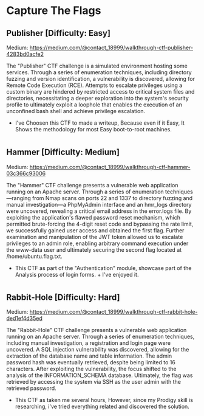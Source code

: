 # Capture The Flags

## Publisher [Difficulty: Easy] 
Medium: https://medium.com/@contact_18999/walkthrough-ctf-publisher-4283bd0acfe2 

The "Publisher" CTF challenge is a simulated environment hosting some services. Through a series of enumeration techniques, including directory fuzzing and version identification, a vulnerability is discovered, allowing for Remote Code Execution (RCE). Attempts to escalate privileges using a custom binary are hindered by restricted access to critical system files and directories, necessitating a deeper exploration into the system's security profile to ultimately exploit a loophole that enables the execution of an unconfined bash shell and achieve privilege escalation.

- I've Choosen this CTF to made a writeup, Because even if it Easy, It Shows the methodology for most Easy boot-to-root machines.

#

## Hammer [Difficulty: Medium]
Medium: https://medium.com/@contact_18999/walkthrough-ctf-hammer-03c366c93006

The "Hammer" CTF challenge presents a vulnerable web application running on an Apache server. Through a series of enumeration techniques—ranging from Nmap scans on ports 22 and 1337 to directory fuzzing and manual investigation—a PhpMyAdmin interface and an hmr_logs directory were uncovered, revealing a critical email address in the error.logs file. By exploiting the application's flawed password reset mechanism, which permitted brute-forcing the 4-digit reset code and bypassing the rate limit, we successfully gained user access and obtained the first flag. Further examination and manipulation of the JWT token allowed us to escalate privileges to an admin role, enabling arbitrary command execution under the www-data user and ultimately securing the second flag located at /home/ubuntu.flag.txt.

- This CTF as part of the "Authentication" module, showcase part of the Analysis process of login forms. + I've enjoyed it.

#

## Rabbit-Hole [Difficulty: Hard]
Medium: https://medium.com/@contact_18999/walkthrough-ctf-rabbit-hole-ded1ef4d35ed

The "Rabbit-Hole" CTF challenge presents a vulnerable web application running on an Apache server. Through a series of enumeration techniques, including manual investigation, a registration and login page were uncovered. A SQL injection vulnerability was discovered, allowing for the extraction of the database name and table information. The admin password hash was eventually retrieved, despite being limited to 16 characters. After exploiting the vulnerability, the focus shifted to the analysis of the INFORMATION_SCHEMA database. Ultimately, the flag was retrieved by accessing the system via SSH as the user admin with the retrieved password.

- This CTF as taken me several hours, However, since my Prodigy skill is researching, i've tried everything related and discovered the solution.
